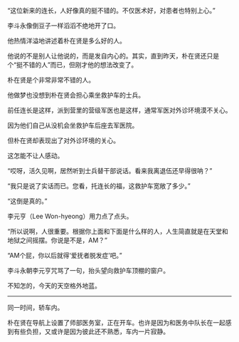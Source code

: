 “这位新来的连长，人好像真的挺不错的。不仅医术好，对患者也特别上心。”

李斗永像倒豆子一样滔滔不绝地开了口。

他热情洋溢地讲述着朴在贤是多么好的人。

他说的不是别人让他说的，而是发自内心的。其实，直到昨天，朴在贤还只是个“挺不错的人”而已，但刚才他的想法改变了。

朴在贤是个非常非常不错的人。

他做梦也没想到朴在贤会担心乘坐救护车的士兵。

前任连长是这样，派到营里的营级军医也是这样，通常军医对外诊环境漠不关心。

因为他们自己从没机会坐救护车后座去军医院。

但朴在贤却表现出了对外诊环境的关心。

这怎能不让人感动。

“哎呀，活久见啊，居然听到士兵替干部说话。看来我离退伍还早得很呐？”

“我只是说了实话而已。您看，托连长的福，这救护车宽敞了多少。”

“这倒是真的。”

李元亨（Lee Won-hyeong）用力点了点头。

“所以说啊，人很重要。根据你上面和下面是什么样的人，人生简直就是在天堂和地狱之间摇摆。你说是不是，AM？”

“AM个屁，你以后就得‘爱抚者脱发症’吧。”

李斗永朝李元亨咒骂了一句，抬头望向救护车顶棚的窗户。

不知怎的，今天的天空格外地蓝。

***

同一时间，轿车内。

朴在贤在导航上设置了师部医务室，正在开车。也许是因为和医务中队长在一起感到有些负担，又或许是因为彼此还不熟悉，车内一片寂静。